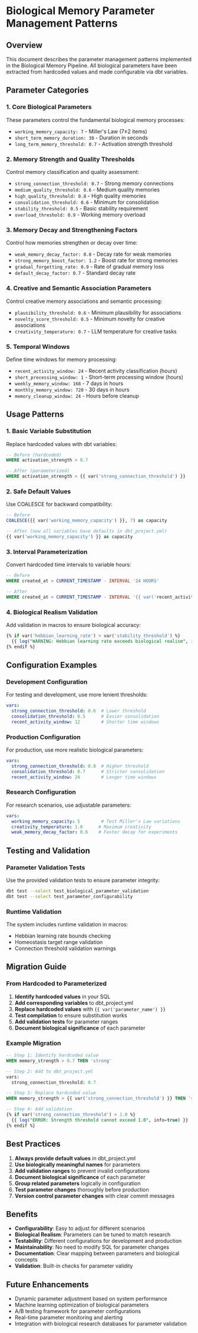 # Biological Memory Parameter Management Patterns

## Overview

This document describes the parameter management patterns implemented in the Biological Memory Pipeline. All biological parameters have been extracted from hardcoded values and made configurable via dbt variables.

## Parameter Categories

### 1. Core Biological Parameters

These parameters control the fundamental biological memory processes:

- `working_memory_capacity: 7` - Miller's Law (7±2 items)
- `short_term_memory_duration: 30` - Duration in seconds
- `long_term_memory_threshold: 0.7` - Activation strength threshold

### 2. Memory Strength and Quality Thresholds

Control memory classification and quality assessment:

- `strong_connection_threshold: 0.7` - Strong memory connections
- `medium_quality_threshold: 0.6` - Medium quality memories  
- `high_quality_threshold: 0.8` - High quality memories
- `consolidation_threshold: 0.6` - Minimum for consolidation
- `stability_threshold: 0.5` - Basic stability requirement
- `overload_threshold: 0.9` - Working memory overload

### 3. Memory Decay and Strengthening Factors

Control how memories strengthen or decay over time:

- `weak_memory_decay_factor: 0.8` - Decay rate for weak memories
- `strong_memory_boost_factor: 1.2` - Boost rate for strong memories
- `gradual_forgetting_rate: 0.9` - Rate of gradual memory loss
- `default_decay_factor: 0.7` - Standard decay rate

### 4. Creative and Semantic Association Parameters

Control creative memory associations and semantic processing:

- `plausibility_threshold: 0.6` - Minimum plausibility for associations
- `novelty_score_threshold: 0.5` - Minimum novelty for creative associations
- `creativity_temperature: 0.7` - LLM temperature for creative tasks

### 5. Temporal Windows

Define time windows for memory processing:

- `recent_activity_window: 24` - Recent activity classification (hours)
- `short_processing_window: 1` - Short-term processing window (hours)
- `weekly_memory_window: 168` - 7 days in hours
- `monthly_memory_window: 720` - 30 days in hours
- `memory_cleanup_window: 24` - Hours before cleanup

## Usage Patterns

### 1. Basic Variable Substitution

Replace hardcoded values with dbt variables:

```sql
-- Before (hardcoded)
WHERE activation_strength > 0.7

-- After (parameterized)
WHERE activation_strength > {{ var('strong_connection_threshold') }}
```

### 2. Safe Default Values

Use COALESCE for backward compatibility:

```sql
-- Before
COALESCE({{ var('working_memory_capacity') }}, 7) as capacity

-- After (now all variables have defaults in dbt_project.yml)
{{ var('working_memory_capacity') }} as capacity
```

### 3. Interval Parameterization

Convert hardcoded time intervals to variable hours:

```sql
-- Before
WHERE created_at > CURRENT_TIMESTAMP - INTERVAL '24 HOURS'

-- After  
WHERE created_at > CURRENT_TIMESTAMP - INTERVAL '{{ var('recent_activity_window') }} HOURS'
```

### 4. Biological Realism Validation

Add validation in macros to ensure biological accuracy:

```sql
{% if var('hebbian_learning_rate') > var('stability_threshold') %}
  {{ log("WARNING: Hebbian learning rate exceeds biological realism", info=true) }}
{% endif %}
```

## Configuration Examples

### Development Configuration

For testing and development, use more lenient thresholds:

```yaml
vars:
  strong_connection_threshold: 0.6  # Lower threshold
  consolidation_threshold: 0.5      # Easier consolidation
  recent_activity_window: 12        # Shorter time windows
```

### Production Configuration

For production, use more realistic biological parameters:

```yaml
vars:
  strong_connection_threshold: 0.8  # Higher threshold
  consolidation_threshold: 0.7      # Stricter consolidation  
  recent_activity_window: 24        # Longer time windows
```

### Research Configuration

For research scenarios, use adjustable parameters:

```yaml
vars:
  working_memory_capacity: 5        # Test Miller's Law variations
  creativity_temperature: 1.0      # Maximum creativity
  weak_memory_decay_factor: 0.6    # Faster decay for experiments
```

## Testing and Validation

### Parameter Validation Tests

Use the provided validation tests to ensure parameter integrity:

```bash
dbt test --select test_biological_parameter_validation
dbt test --select test_parameter_configurability
```

### Runtime Validation

The system includes runtime validation in macros:

- Hebbian learning rate bounds checking
- Homeostasis target range validation
- Connection threshold validation warnings

## Migration Guide

### From Hardcoded to Parameterized

1. **Identify hardcoded values** in your SQL
2. **Add corresponding variables** to dbt_project.yml
3. **Replace hardcoded values** with `{{ var('parameter_name') }}`
4. **Test compilation** to ensure substitution works
5. **Add validation tests** for parameter ranges
6. **Document biological significance** of each parameter

### Example Migration

```sql
-- Step 1: Identify hardcoded value
WHEN memory_strength > 0.7 THEN 'strong'

-- Step 2: Add to dbt_project.yml
vars:
  strong_connection_threshold: 0.7

-- Step 3: Replace hardcoded value  
WHEN memory_strength > {{ var('strong_connection_threshold') }} THEN 'strong'

-- Step 4: Add validation
{% if var('strong_connection_threshold') > 1.0 %}
  {{ log("ERROR: Strength threshold cannot exceed 1.0", info=true) }}
{% endif %}
```

## Best Practices

1. **Always provide default values** in dbt_project.yml
2. **Use biologically meaningful names** for parameters
3. **Add validation ranges** to prevent invalid configurations  
4. **Document biological significance** of each parameter
5. **Group related parameters** logically in configuration
6. **Test parameter changes** thoroughly before production
7. **Version control parameter changes** with clear commit messages

## Benefits

- **Configurability**: Easy to adjust for different scenarios
- **Biological Realism**: Parameters can be tuned to match research
- **Testability**: Different configurations for development and production
- **Maintainability**: No need to modify SQL for parameter changes
- **Documentation**: Clear mapping between parameters and biological concepts
- **Validation**: Built-in checks for parameter validity

## Future Enhancements

- Dynamic parameter adjustment based on system performance
- Machine learning optimization of biological parameters
- A/B testing framework for parameter configurations  
- Real-time parameter monitoring and alerting
- Integration with biological research databases for parameter validation